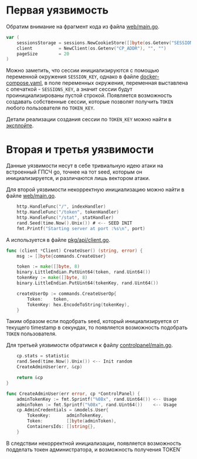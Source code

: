 # Первая уязвимость

Обратим внимание на фрагмент кода из файла [web/main.go](../../services/trash-factory/cmd/web/main.go). 
```go
var (
	sessionsStorage = sessions.NewCookieStore([]byte(os.Getenv("SESSION_KEY")))
	client          = NewClient(os.Getenv("CP_ADDR"), "", "")
	pageSize        = 20
)
```
Можно заметить, что сессии инициализируются с помощью переменной окружения `SESSION_KEY`, 
однако в файле [docker-compose.yaml](../../services/trash-factory/docker-compose.yml), в поле переменных окружения, переменная выставлена с опечаткой - `SESSIONS_KEY`, а значит сессии будут проинициализированы пустой строкой. Появляется возможность создавать собственные сессии, которые позволят получить `TOKEN` любого пользователя по `TOKEN_KEY`.

Детали реализации создания сессии по `TOKEN_KEY` можно найти в [эксплойте](1_session_generation/cookie_gen.go).

# Вторая и третья уязвимости
Данные уязвимости несут в себе тривиальную идею атаки на встроенный ГПСЧ go, 
точнее на тот seed, которым он инициализируется, и различаются лишь вектором атаки.

Для второй уязвимости некорректную инициализацию можно найти в файле [web/main.go](../../services/trash-factory/cmd/web/main.go).
```go
	http.HandleFunc("/", indexHandler)
	http.HandleFunc("/token", tokenHandler)
	http.HandleFunc("/stat", statHandler)
	rand.Seed(time.Now().Unix()) # <-- SEED INIT
	fmt.Printf("Starting server at port :%s\n", port)
```
А используется в файле [pkg/api/client.go](../../services/trash-factory/pkg/api/client.go).
```go
func (client *Client) CreateUser() (string, error) {
	msg := []byte{commands.CreateUser}

	token := make([]byte, 8)
	binary.LittleEndian.PutUint64(token, rand.Uint64())
	tokenKey := make([]byte, 8)
	binary.LittleEndian.PutUint64(tokenKey, rand.Uint64())

	createUserOp := commands.CreateUserOp{
		Token:    token,
		TokenKey: hex.EncodeToString(tokenKey),
	}
```
Таким образом если подобрать seed, который инициализируется от текущего timestamp в секундах, 
то появляется возможность подобрать `TOKEN` пользователя.

Для третьей уязвимости обратимся к файлу [controlpanel/main.go](../../services/trash-factory/cmd/controlpanel/main.go).
```go
	cp.stats = statistic
	rand.Seed(time.Now().Unix()) <-- Init random
	CreateAdminUser(err, &cp)

	return &cp
}

func CreateAdminUser(err error, cp *ControlPanel) {
	adminTokenKey := fmt.Sprintf("%08x", rand.Uint64()) <-- Usage
	adminToken := fmt.Sprintf("%08x", rand.Uint64())    <-- Usage
	cp.AdminCredentials = &models.User{
		TokenKey:      adminTokenKey,
		Token:         []byte(adminToken),
		ContainersIds: []string{},
	}
```
В следствии некорректной инициализации, появляется возможность подделать токен администратора, 
и возможность получения TOKEN`